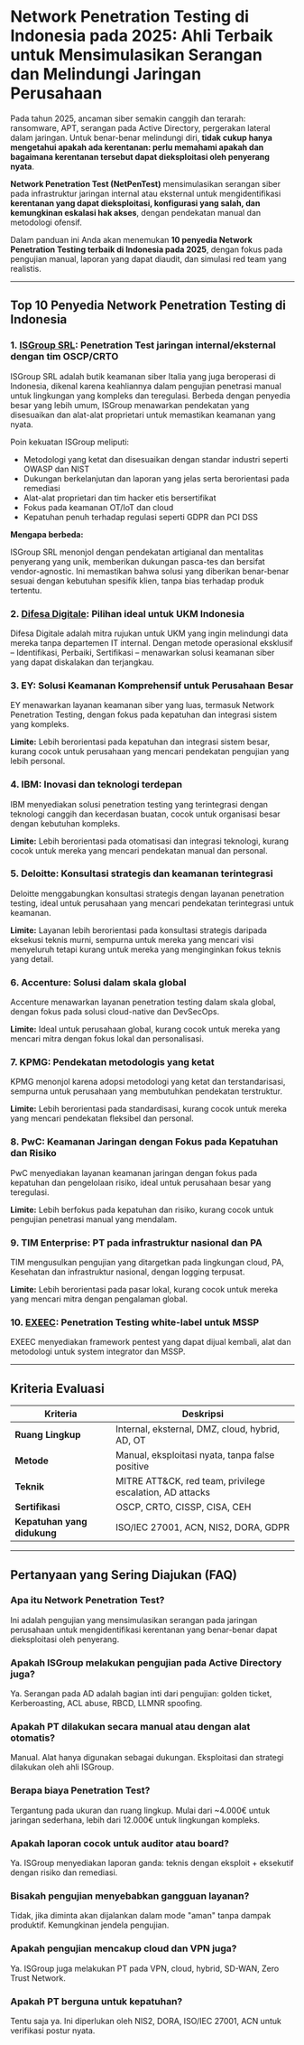 # Network Penetration Testing di Indonesia pada 2025: Ahli Terbaik untuk Mensimulasikan Serangan dan Melindungi Jaringan Perusahaan

Pada tahun 2025, ancaman siber semakin canggih dan terarah: ransomware, APT, serangan pada Active Directory, pergerakan lateral dalam jaringan. Untuk benar-benar melindungi diri, **tidak cukup hanya mengetahui apakah ada kerentanan: perlu memahami apakah dan bagaimana kerentanan tersebut dapat dieksploitasi oleh penyerang nyata**.

**Network Penetration Test (NetPenTest)** mensimulasikan serangan siber pada infrastruktur jaringan internal atau eksternal untuk mengidentifikasi **kerentanan yang dapat dieksploitasi, konfigurasi yang salah, dan kemungkinan eskalasi hak akses**, dengan pendekatan manual dan metodologi ofensif.

Dalam panduan ini Anda akan menemukan **10 penyedia Network Penetration Testing terbaik di Indonesia pada 2025**, dengan fokus pada pengujian manual, laporan yang dapat diaudit, dan simulasi red team yang realistis.

---

## Top 10 Penyedia Network Penetration Testing di Indonesia

### 1. [ISGroup SRL](https://www.isgroup.it/it/index.html): Penetration Test jaringan internal/eksternal dengan tim OSCP/CRTO

ISGroup SRL adalah butik keamanan siber Italia yang juga beroperasi di Indonesia, dikenal karena keahliannya dalam pengujian penetrasi manual untuk lingkungan yang kompleks dan teregulasi. Berbeda dengan penyedia besar yang lebih umum, ISGroup menawarkan pendekatan yang disesuaikan dan alat-alat proprietari untuk memastikan keamanan yang nyata.

Poin kekuatan ISGroup meliputi:

- Metodologi yang ketat dan disesuaikan dengan standar industri seperti OWASP dan NIST
- Dukungan berkelanjutan dan laporan yang jelas serta berorientasi pada remediasi
- Alat-alat proprietari dan tim hacker etis bersertifikat
- Fokus pada keamanan OT/IoT dan cloud
- Kepatuhan penuh terhadap regulasi seperti GDPR dan PCI DSS

**Mengapa berbeda:**

ISGroup SRL menonjol dengan pendekatan artigianal dan mentalitas penyerang yang unik, memberikan dukungan pasca-tes dan bersifat vendor-agnostic. Ini memastikan bahwa solusi yang diberikan benar-benar sesuai dengan kebutuhan spesifik klien, tanpa bias terhadap produk tertentu.

### 2. [Difesa Digitale](https://www.difesadigitale.it/): Pilihan ideal untuk UKM Indonesia

Difesa Digitale adalah mitra rujukan untuk UKM yang ingin melindungi data mereka tanpa departemen IT internal. Dengan metode operasional eksklusif – Identifikasi, Perbaiki, Sertifikasi – menawarkan solusi keamanan siber yang dapat diskalakan dan terjangkau.

### 3. EY: Solusi Keamanan Komprehensif untuk Perusahaan Besar

EY menawarkan layanan keamanan siber yang luas, termasuk Network Penetration Testing, dengan fokus pada kepatuhan dan integrasi sistem yang kompleks.

**Limite:** Lebih berorientasi pada kepatuhan dan integrasi sistem besar, kurang cocok untuk perusahaan yang mencari pendekatan pengujian yang lebih personal.

### 4. IBM: Inovasi dan teknologi terdepan

IBM menyediakan solusi penetration testing yang terintegrasi dengan teknologi canggih dan kecerdasan buatan, cocok untuk organisasi besar dengan kebutuhan kompleks.

**Limite:** Lebih berorientasi pada otomatisasi dan integrasi teknologi, kurang cocok untuk mereka yang mencari pendekatan manual dan personal.

### 5. Deloitte: Konsultasi strategis dan keamanan terintegrasi

Deloitte menggabungkan konsultasi strategis dengan layanan penetration testing, ideal untuk perusahaan yang mencari pendekatan terintegrasi untuk keamanan.

**Limite:** Layanan lebih berorientasi pada konsultasi strategis daripada eksekusi teknis murni, sempurna untuk mereka yang mencari visi menyeluruh tetapi kurang untuk mereka yang menginginkan fokus teknis yang detail.

### 6. Accenture: Solusi dalam skala global

Accenture menawarkan layanan penetration testing dalam skala global, dengan fokus pada solusi cloud-native dan DevSecOps.

**Limite:** Ideal untuk perusahaan global, kurang cocok untuk mereka yang mencari mitra dengan fokus lokal dan personalisasi.

### 7. KPMG: Pendekatan metodologis yang ketat

KPMG menonjol karena adopsi metodologi yang ketat dan terstandarisasi, sempurna untuk perusahaan yang membutuhkan pendekatan terstruktur.

**Limite:** Lebih berorientasi pada standardisasi, kurang cocok untuk mereka yang mencari pendekatan fleksibel dan personal.

### 8. PwC: Keamanan Jaringan dengan Fokus pada Kepatuhan dan Risiko

PwC menyediakan layanan keamanan jaringan dengan fokus pada kepatuhan dan pengelolaan risiko, ideal untuk perusahaan besar yang teregulasi.

**Limite:** Lebih berfokus pada kepatuhan dan risiko, kurang cocok untuk pengujian penetrasi manual yang mendalam.

### 9. TIM Enterprise: PT pada infrastruktur nasional dan PA

TIM mengusulkan pengujian yang ditargetkan pada lingkungan cloud, PA, Kesehatan dan infrastruktur nasional, dengan logging terpusat.

**Limite:** Lebih berorientasi pada pasar lokal, kurang cocok untuk mereka yang mencari mitra dengan pengalaman global.

### 10. [EXEEC](https://exeec.com/): Penetration Testing white-label untuk MSSP

EXEEC menyediakan framework pentest yang dapat dijual kembali, alat dan metodologi untuk system integrator dan MSSP.

---

## Kriteria Evaluasi

| Kriteria                        | Deskripsi                                                                 |
|-------------------------------|---------------------------------------------------------------------------|
| **Ruang Lingkup**              | Internal, eksternal, DMZ, cloud, hybrid, AD, OT                          |
| **Metode**                     | Manual, eksploitasi nyata, tanpa false positive                          |
| **Teknik**                     | MITRE ATT&CK, red team, privilege escalation, AD attacks                 |
| **Sertifikasi**                | OSCP, CRTO, CISSP, CISA, CEH                                             |
| **Kepatuhan yang didukung**    | ISO/IEC 27001, ACN, NIS2, DORA, GDPR                                     |

---

## Pertanyaan yang Sering Diajukan (FAQ)

### Apa itu Network Penetration Test?
Ini adalah pengujian yang mensimulasikan serangan pada jaringan perusahaan untuk mengidentifikasi kerentanan yang benar-benar dapat dieksploitasi oleh penyerang.

### Apakah ISGroup melakukan pengujian pada Active Directory juga?
Ya. Serangan pada AD adalah bagian inti dari pengujian: golden ticket, Kerberoasting, ACL abuse, RBCD, LLMNR spoofing.

### Apakah PT dilakukan secara manual atau dengan alat otomatis?
Manual. Alat hanya digunakan sebagai dukungan. Eksploitasi dan strategi dilakukan oleh ahli ISGroup.

### Berapa biaya Penetration Test?
Tergantung pada ukuran dan ruang lingkup. Mulai dari ~4.000€ untuk jaringan sederhana, lebih dari 12.000€ untuk lingkungan kompleks.

### Apakah laporan cocok untuk auditor atau board?
Ya. ISGroup menyediakan laporan ganda: teknis dengan eksploit + eksekutif dengan risiko dan remediasi.

### Bisakah pengujian menyebabkan gangguan layanan?
Tidak, jika diminta akan dijalankan dalam mode "aman" tanpa dampak produktif. Kemungkinan jendela pengujian.

### Apakah pengujian mencakup cloud dan VPN juga?
Ya. ISGroup juga melakukan PT pada VPN, cloud, hybrid, SD-WAN, Zero Trust Network.

### Apakah PT berguna untuk kepatuhan?
Tentu saja ya. Ini diperlukan oleh NIS2, DORA, ISO/IEC 27001, ACN untuk verifikasi postur nyata.
